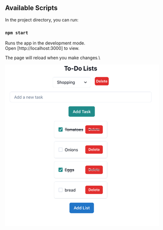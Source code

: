

## Available Scripts

In the project directory, you can run:

### `npm start`

Runs the app in the development mode.\
Open [http://localhost:3000] to view.

The page will reload when you make changes.\

![Screenshot](List.png)